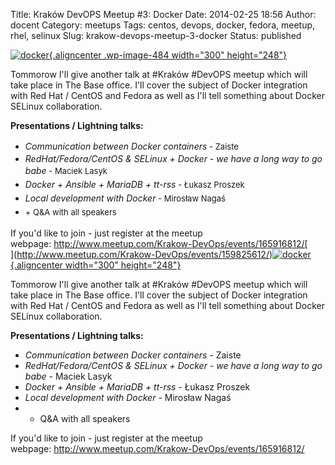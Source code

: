 Title: Kraków DevOPS Meetup #3: Docker
Date: 2014-02-25 18:56
Author: docent
Category: meetups
Tags: centos, devops, docker, fedora, meetup, rhel, selinux
Slug: krakow-devops-meetup-3-docker
Status: published

<!--:en-->

[![docker](http://maciek.lasyk.info/sysop/wp-content/uploads/2014/02/docker-300x248.png){.aligncenter
.wp-image-484 width="300"
height="248"}](http://maciek.lasyk.info/sysop/wp-content/uploads/2014/02/docker.png)

Tommorow I'll give another talk at \#Kraków \#DevOPS meetup which will
take place in The Base office. I'll cover the subject of Docker
integration with Red Hat / CentOS and Fedora as well as I'll tell
something about Docker SELinux collaboration.

**Presentations / Lightning talks:**

-   *Communication between Docker containers*<span
    style="line-height: 22px; font-size: 13px;"> - Zaiste </span>
-   *RedHat/Fedora/CentOS & SELinux + Docker - we have a long way to go
    babe*<span style="line-height: 22px; font-size: 13px;"> - Maciek
    Lasyk </span>
-   *Docker + Ansible + MariaDB + tt-rss*<span
    style="line-height: 22px; font-size: 13px;"> - Łukasz Proszek</span>
-   *Local development with Docker*<span
    style="line-height: 22px; font-size: 13px;"> - Mirosław Nagaś</span>
-   <span style="line-height: 22px; font-size: 13px;">+ Q&A with all
    speakers </span>

If you'd like to join - just register at the meetup
webpage: http://www.meetup.com/Krakow-DevOps/events/165916812/[  
](http://www.meetup.com/Krakow-DevOps/events/159825612/)<!--:--><!--:pl-->[![docker](http://maciek.lasyk.info/sysop/wp-content/uploads/2014/02/docker-300x248.png){.aligncenter
width="300"
height="248"}](http://maciek.lasyk.info/sysop/wp-content/uploads/2014/02/docker.png)

Tommorow I'll give another talk at \#Kraków \#DevOPS meetup which will
take place in The Base office. I'll cover the subject of Docker
integration with Red Hat / CentOS and Fedora as well as I'll tell
something about Docker SELinux collaboration.

**Presentations / Lightning talks:**

-   *Communication between Docker containers* - Zaiste
-   *RedHat/Fedora/CentOS & SELinux + Docker - we have a long way to go
    babe* - Maciek Lasyk
-   *Docker + Ansible + MariaDB + tt-rss* - Łukasz Proszek
-   *Local development with Docker* - Mirosław Nagaś
-   + Q&A with all speakers

If you'd like to join - just register at the meetup
webpage: http://www.meetup.com/Krakow-DevOps/events/165916812/<!--:-->
